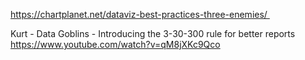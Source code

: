https://chartplanet.net/dataviz-best-practices-three-enemies/ 

Kurt - Data Goblins - Introducing the 3-30-300 rule for better reports
https://www.youtube.com/watch?v=qM8jXKc9Qco

